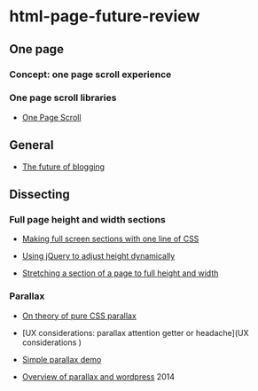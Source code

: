 # html-page-future-review

## One page

### Concept: one page scroll experience 

### One page scroll libraries 

* [One Page Scroll](https://github.com/peachananr/onepage-scroll)

## General

* [The future of blogging](https://www.elegantthemes.com/blog/editorial/the-future-of-blogging)

## Dissecting 

### Full page height and width sections

* [Making full screen sections with one line of CSS](https://medium.com/@ckor/make-full-screen-sections-with-1-line-of-css-b82227c75cbd#.1qsgd2sgq)

* [Using jQuery to adjust height dynamically](http://jsfiddle.net/senff/WdF89/1/
)

* [Stretching a section of a page to full height and width](https://css-tricks.com/forums/topic/stretch-a-section-of-page-to-full-height-and-width/)


### Parallax

* [On theory of pure CSS parallax](http://keithclark.co.uk/articles/pure-css-parallax-websites/)

* [UX considerations: parallax attention getter or headache](UX considerations 
)

* [Simple parallax demo](http://keithclark.co.uk/articles/pure-css-parallax-websites/demo1/)


* [Overview of parallax and wordpress](https://www.elegantthemes.com/blog/resources/wordpress-parallax-effect) 2014




